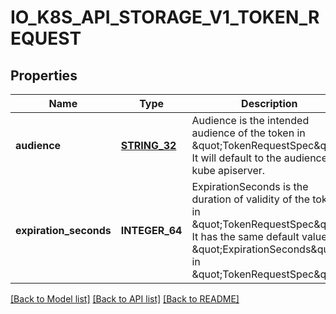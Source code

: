 # IO_K8S_API_STORAGE_V1_TOKEN_REQUEST

## Properties
Name | Type | Description | Notes
------------ | ------------- | ------------- | -------------
**audience** | [**STRING_32**](STRING_32.md) | Audience is the intended audience of the token in \&quot;TokenRequestSpec\&quot;. It will default to the audiences of kube apiserver. | [default to null]
**expiration_seconds** | **INTEGER_64** | ExpirationSeconds is the duration of validity of the token in \&quot;TokenRequestSpec\&quot;. It has the same default value of \&quot;ExpirationSeconds\&quot; in \&quot;TokenRequestSpec\&quot;. | [optional] [default to null]

[[Back to Model list]](../README.md#documentation-for-models) [[Back to API list]](../README.md#documentation-for-api-endpoints) [[Back to README]](../README.md)


